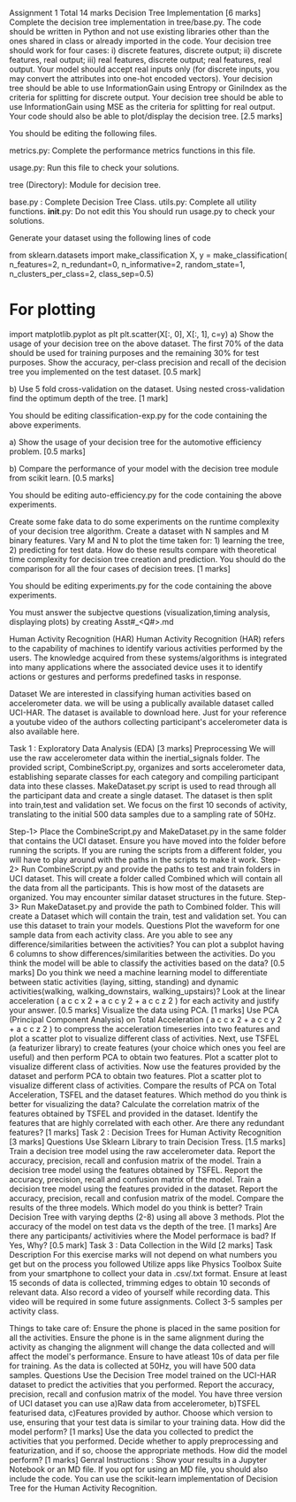 Assignment 1
Total 14 marks
Decision Tree Implementation [6 marks]
Complete the decision tree implementation in tree/base.py. The code should be written in Python and not use existing libraries other than the ones shared in class or already imported in the code. Your decision tree should work for four cases: i) discrete features, discrete output; ii) discrete features, real output; iii) real features, discrete output; real features, real output. Your model should accept real inputs only (for discrete inputs, you may convert the attributes into one-hot encoded vectors). Your decision tree should be able to use InformationGain using Entropy or GiniIndex as the criteria for splitting for discrete output. Your decision tree should be able to use InformationGain using MSE as the criteria for splitting for real output. Your code should also be able to plot/display the decision tree. [2.5 marks]

You should be editing the following files.

metrics.py: Complete the performance metrics functions in this file.

usage.py: Run this file to check your solutions.

tree (Directory): Module for decision tree.

base.py : Complete Decision Tree Class.
utils.py: Complete all utility functions.
__init__.py: Do not edit this
You should run usage.py to check your solutions.

Generate your dataset using the following lines of code

from sklearn.datasets import make_classification
X, y = make_classification(
n_features=2, n_redundant=0, n_informative=2, random_state=1, n_clusters_per_class=2, class_sep=0.5)

# For plotting
import matplotlib.pyplot as plt
plt.scatter(X[:, 0], X[:, 1], c=y)
a) Show the usage of your decision tree on the above dataset. The first 70% of the data should be used for training purposes and the remaining 30% for test purposes. Show the accuracy, per-class precision and recall of the decision tree you implemented on the test dataset. [0.5 mark]

b) Use 5 fold cross-validation on the dataset. Using nested cross-validation find the optimum depth of the tree. [1 mark]

You should be editing classification-exp.py for the code containing the above experiments.

a) Show the usage of your decision tree for the automotive efficiency problem. [0.5 marks]

b) Compare the performance of your model with the decision tree module from scikit learn. [0.5 marks]

You should be editing auto-efficiency.py for the code containing the above experiments.

Create some fake data to do some experiments on the runtime complexity of your decision tree algorithm. Create a dataset with N samples and M binary features. Vary M and N to plot the time taken for: 1) learning the tree, 2) predicting for test data. How do these results compare with theoretical time complexity for decision tree creation and prediction. You should do the comparison for all the four cases of decision trees. [1 marks]

You should be editing experiments.py for the code containing the above experiments.

You must answer the subjectve questions (visualization,timing analysis, displaying plots) by creating Asst#<task-name>_<Q#>.md

Human Activity Recognition (HAR)
Human Activity Recognition (HAR) refers to the capability of machines to identify various activities performed by the users. The knowledge acquired from these systems/algorithms is integrated into many applications where the associated device uses it to identify actions or gestures and performs predefined tasks in response.

Dataset
We are interested in classifying human activities based on accelerometer data. we will be using a publically available dataset called UCI-HAR. The dataset is available to download here. Just for your reference a youtube video of the authors collecting participant's accelerometer data is also available here.

Task 1 : Exploratory Data Analysis (EDA) [3 marks]
Preprocessing
We will use the raw accelerometer data within the inertial_signals folder. The provided script, CombineScript.py, organizes and sorts accelerometer data, establishing separate classes for each category and compiling participant data into these classes. MakeDataset.py script is used to read through all the participant data and create a single dataset. The dataset is then split into train,test and validation set. We focus on the first 10 seconds of activity, translating to the initial 500 data samples due to a sampling rate of 50Hz.

Step-1> Place the CombineScript.py and MakeDataset.py in the same folder that contains the UCI dataset. Ensure you have moved into the folder before running the scripts. If you are runing the scripts from a different folder, you will have to play around with the paths in the scripts to make it work.
Step-2> Run CombineScript.py and provide the paths to test and train folders in UCI dataset. This will create a folder called Combined which will contain all the data from all the participants. This is how most of the datasets are organized. You may encounter similar dataset structures in the future.
Step-3> Run MakeDataset.py and provide the path to Combined folder. This will create a Dataset which will contain the train, test and validation set. You can use this dataset to train your models.
Questions
Plot the waveform for one sample data from each activity class. Are you able to see any difference/similarities between the activities? You can plot a subplot having 6 columns to show differences/similarities between the activities. Do you think the model will be able to classify the activities based on the data? [0.5 marks]
Do you think we need a machine learning model to differentiate between static activities (laying, sitting, standing) and dynamic activities(walking, walking_downstairs, walking_upstairs)? Look at the linear acceleration 
(
a
c
c
x
2
+
a
c
c
y
2
+
a
c
c
z
2
)
 for each activity and justify your answer. [0.5 marks]
Visualize the data using PCA. [1 marks]
Use PCA (Principal Component Analysis) on Total Acceleration 
(
a
c
c
x
2
+
a
c
c
y
2
+
a
c
c
z
2
)
 to compress the acceleration timeseries into two features and plot a scatter plot to visualize different class of activities.
Next, use TSFEL (a featurizer library) to create features (your choice which ones you feel are useful) and then perform PCA to obtain two features. Plot a scatter plot to visualize different class of activities.
Now use the features provided by the dataset and perform PCA to obtain two features. Plot a scatter plot to visualize different class of activities.
Compare the results of PCA on Total Acceleration, TSFEL and the dataset features. Which method do you think is better for visualizing the data?
Calculate the correlation matrix of the features obtained by TSFEL and provided in the dataset. Identify the features that are highly correlated with each other. Are there any redundant features? [1 marks]
Task 2 : Decision Trees for Human Activity Recognition [3 marks]
Questions
Use Sklearn Library to train Decision Tress. [1.5 marks]
Train a decision tree model using the raw accelerometer data. Report the accuracy, precision, recall and confusion matrix of the model.
Train a decision tree model using the features obtained by TSFEL. Report the accuracy, precision, recall and confusion matrix of the model.
Train a decision tree model using the features provided in the dataset. Report the accuracy, precision, recall and confusion matrix of the model.
Compare the results of the three models. Which model do you think is better?
Train Decision Tree with varying depths (2-8) using all above 3 methods. Plot the accuracy of the model on test data vs the depth of the tree. [1 marks]
Are there any participants/ activitivies where the Model performace is bad? If Yes, Why? [0.5 mark]
Task 3 : Data Collection in the Wild [2 marks]
Task Description
For this exercise marks will not depend on what numbers you get but on the process you followed Utilize apps like Physics Toolbox Suite from your smartphone to collect your data in .csv/.txt format. Ensure at least 15 seconds of data is collected, trimming edges to obtain 10 seconds of relevant data. Also record a video of yourself while recording data. This video will be required in some future assignments. Collect 3-5 samples per activity class.

Things to take care of:
Ensure the phone is placed in the same position for all the activities.
Ensure the phone is in the same alignment during the activity as changing the alignment will change the data collected and will affect the model's performance.
Ensure to have atleast 10s of data per file for training. As the data is collected at 50Hz, you will have 500 data samples.
Questions
Use the Decision Tree model trained on the UCI-HAR dataset to predict the activities that you performed. Report the accuracy, precision, recall and confusion matrix of the model. You have three version of UCI dataset you can use a)Raw data from accelerometer, b)TSFEL featurised data, c)Features provided by author. Choose which version to use, ensuring that your test data is similar to your training data. How did the model perform? [1 marks]
Use the data you collected to predict the activities that you performed. Decide whether to apply preprocessing and featurization, and if so, choose the appropriate methods. How did the model perform? [1 marks]
Genral Instructions :
Show your results in a Jupyter Notebook or an MD file. If you opt for using an MD file, you should also include the code.
You can use the scikit-learn implementation of Decision Tree for the Human Activity Recognition.
